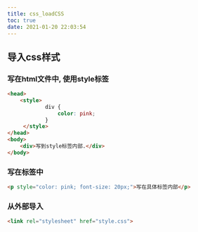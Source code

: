 ```yaml
---
title: css_loadCSS
toc: true
date: 2021-01-20 22:03:54
---
```

## 导入css样式

### 写在html文件中, 使用style标签

```html
<head>
    <style>
            div {
                color: pink;
            }
     </style>
</head>
<body>
    <div>写到style标签内部.</div>
</body>
```
### 写在标签中
```html
<p style="color: pink; font-size: 20px;">写在具体标签内部</p>
```

### 从外部导入
```html
<link rel="stylesheet" href="style.css">
```
